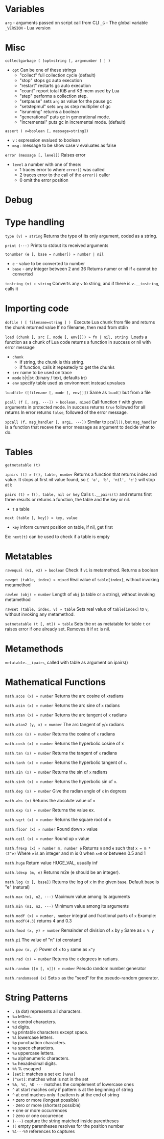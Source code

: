 # Variables

`arg`      - arguments passed on script call from CLI
`_G`       - The global variable
`_VERSION` - Lua version


# Misc


`collectgarbage ( [opt=string [, arg=number ] ] )`

* `opt` Can be one of these strings
    - "collect"      full collection cycle (default)
    - "stop"         stops gc auto execution
    - "restart"      restarts gc auto execution
    - "count"        report total KiB and KB mem used by Lua 
    - "step"         performs a collection step.
    - "setpause"     sets `arg` as value for the pause gc
    - "setstepmul"   sets `arg` as step multiplier of gc
    - "isrunning"    returns a boolean
    - "generational" puts gc in generational mode.
    - "incremental"  puts gc in incremental mode. (default)


`assert ( v=boolean [, message=string])`

* `v` : expression evalued to boolean
* `msg` : message to be show case v evaluates as false


`error (message [, level])`
Raises error

* `level` a number with one of these:
    - 1 traces error to where `error()` was called
    - 2 traces error to the call of the `error()` caller
    - 0 omit the error position


# Debug


# Type handling


`type (v) » string`
Returns the type of its only argument, coded as a string.


`print (···)`
Prints to stdout its received arguments


`tonumber (e [, base = number]) » number | nil `


* `e` - value to be converted to number
* `base` - any integer between 2 and 36
Returns numer or nil if `e` cannot be converted


`tostring (v) » string`
Converts any `v` to string, and if there is `v.__tostring`, calls it


# Importing code


`dofile ( [ filename=string ] ) `
Execute Lua chunk from file and returns the chunk returned value
If no filename, then read from stdin


`load (chunk [, src [, mode [, env]]]) » fn | nil, string `
Loads a function as a chunk of Lua code
returns a function in success or nil with error message
* `chunk`
    - if string, the chunk is this string.
    - if function, calls it repeatedly to get the chunks
* `src` name to be used on trace
* `mode`   `b`|`t`|`bt` (binary / text, defaults `bt`)
* `env`    specify table used as environment instead upvalues


`loadfile ([filename [, mode [, env]]])`
Same as `load()` but from a file


`pcall (f [, arg, ···]) » boolean, mixed`
Call function `f` with given arguments in protected mode.
In success returns `true` followed for all returns
In error returns `false`, followed of the error message.


`xpcall (f, msg_handler [, arg1, ···])`
Similar to `pcall()`, but `msg_handler` is a function that
receve the error message as argument to decide what to do.


# Tables


`getmetatable (t)`


`ipairs (t) » f(), table, number`
Returns a function that returns index and value.
It stops at first nil value found, so
`{ 'a', 'b', 'nil', 'c'}` will stop at `b`


`pairs (t) » f(), table, nil or key`
Calls `t.__pairs(t)` and returns first three results or
returns a function, the table and the key or nil.

* `t` a table


`next (table [, key]) » key, value`

* `key` inform current position on table, if nil, get first

Ex: `next(t)` can be used to check if a table is empty


# Metatables


`rawequal (v1, v2) » boolean`
Check if `v1` is metamethod. Returns a boolean


`rawget (table, index) » mixed`
Real value of `table[index]`, without invoking metamethod


`rawlen (obj) » number`
Length of `obj` (a table or a string), without invoking metamethod


`rawset (table, index, v) » table`
Sets real value of `table[index]` to `v`, without invoking any metamethod.

`setmetatable (t [, mt]) » table`
Sets the `mt` as metatable for table `t`
or raises error if one already set.
Removes it if `mt` is nil.

# Metamethods

`metatable.__ipairs`, called with table as argument on ipairs()

# Mathematical Functions

`math.acos (x) » number`     Returns the arc cosine of `x`radians

`math.asin (x) » number`     Returns the arc sine of `x` radians

`math.atan (x) » number`     Returns the arc tangent of `x` radians

`math.atan2 (y, x) » number` The arc tangent of `y`/`x` radians

`math.cos (x) » number`      Returns the cosine of `x` radians

`math.cosh (x) » number`     Returns the hyperbolic cosine of x

`math.tan (x) » number`      Returns the tangent of `x` radians

`math.tanh (x) » number`     Returns the hyperbolic tangent of `x`.

`math.sin (x) » number`      Returns the sin of `x` radians

`math.sinh (x) » number`     Returns the hyperbolic sin of `x`.

`math.deg (x) » number`      Give the radian angle of `x` in degrees

`math.abs (x)` Returns the absolute value of `x`

`math.exp (x) » number` Returns the value ex.

`math.sqrt (x) » number` Returns the square root of `x`

`math.floor (x) » number` Round down `x` value

`math.ceil (x) » number` Round up `x` value

`math.frexp (x) » number m, number e`
Returns `m` and `e` such that `x = m * (2^e)`
Where `e` is an integer and m is 0 when `x=0` or between 0.5 and 1

`math.huge` Return value HUGE_VAL, usually inf

`math.ldexp (m, e)` Returns m2e (e should be an integer).

`math.log (x [, base])`
Returns the log of `x` in the given `base`.
Default base is "e" (natural)

`math.max (n1, n2, ···)` Maximum value among its arguments

`math.min (n1, n2, ···)` Minimum value among its arguments

`math.modf (x) » number, number`
integral and fractional parts of `x`
Example: `math.modf(4.3)` returns 4 and 0.3

`math.fmod (x, y) » number`
Remainder of division of `x` by `y`
Same as `x % y`

`math.pi` The value of "π" (pi constant)

`math.pow (x, y)` Power of `x` to `y` same as `x^y`

`math.rad (x) » number` Returns the `x` degrees in radians.

`math.random ([m [, n]]) » number` Pseudo random number generator

`math.randomseed (x)`
Sets `x` as the "seed" for the pseudo-random generator.


# String Patterns

* `.`  (a dot) represents all characters.
* `%a` letters.
* `%c` control characters.
* `%d` digits.
* `%g` printable characters except space.
* `%l` lowercase letters.
* `%p` punctuation characters.
* `%s` space characters.
* `%u` uppercase letters.
* `%w` alphanumeric characters.
* `%x` hexadecimal digits.
* `%%` % escaped
* `[set]`: matches a set ex: `[%a%s]`
* `[^set]`: matches what is not in the set
* `%A, %C, %D ···` matches the complement of lowercase ones
* `^` at start maches only if pattern is at the beginning of string
* `^` at end maches only if pattern is at the end of string
* `*` zero or more (longest possible)
* `-` zero or more (shortest possible)
* `+` one or more occurrences
* `?` zero or one occurrence
* `(···)`   capture the string matched inside parentheses
* `()`      empty parentheses resolves for the position number
* `%1···%9` references to captures

<!--
vim: ts=4 sts=4 sw=4 expandtab
-->
